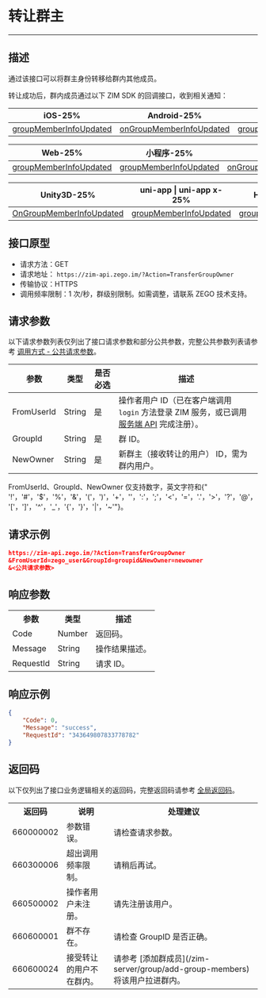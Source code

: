 
# 转让群主

- - -

## 描述

通过该接口可以将群主身份转移给群内其他成员。

转让成功后，群内成员通过以下 ZIM SDK 的回调接口，收到相关通知：

| iOS-25% | Android-25% | macOS-25% | Windows-25% |
|-----|---------|--------|---------|
| [groupMemberInfoUpdated](https://doc-zh.zego.im/article/api?doc=zim_API~objective-c_ios~protocol~ZIMEventHandler#zim-group-member-info-updated-operated-info-group-id) | [onGroupMemberInfoUpdated](https://doc-zh.zego.im/article/api?doc=zim_API~java_android~class~ZIMEventHandler#on-group-member-info-updated) | [groupMemberInfoUpdated](https://doc-zh.zego.im/article/api?doc=zim_API~objective-c_macos~protocol~ZIMEventHandler#zim-group-member-info-updated-operated-info-group-id) | [onGroupMemberInfoUpdated](https://doc-zh.zego.im/article/api?doc=zim_API~cpp_windows~class~ZIMEventHandler#on-group-member-info-updated) |

| Web-25% | 小程序-25% | Flutter-25% | React Native-25% |
|---------|-----|---------|---------|
| [groupMemberInfoUpdated](https://doc-zh.zego.im/article/api?doc=zim_API~javascript_web~interface~ZIMEventHandler#group-member-info-updated) | [groupMemberInfoUpdated](https://doc-zh.zego.im/article/api?doc=zim_API~javascript_wxxcx~interface~ZIMEventHandler#group-member-info-updated) | [onGroupMemberInfoUpdated](https://pub.dev/documentation/zego_zim/latest/zego_zim/ZIMEventHandler/onGroupMemberInfoUpdated.html) | [groupMemberInfoUpdated](https://doc-zh.zego.im/article/api?doc=zim_API~javascript_react-native~interface~ZIMEventHandler#group-member-info-updated) |


| Unity3D-25% | uni-app \| uni-app x-25% | HarmonyOS-25% |
|---------|---------|---------|
| [OnGroupMemberInfoUpdated](https://doc-zh.zego.im/article/api?doc=zim_API~cs_unity3d~class~ZIMEventHandler#on-group-member-info-updated) | [groupMemberInfoUpdated](https://doc-zh.zego.im/article/api?doc=zim_API~javascript_uni-app~interface~ZIMEventHandler#group-member-info-updated) | [groupMemberInfoUpdated](https://doc-zh.zego.im/article/api?doc=zim_API~javascript_harmony~interface~ZIMEventHandler#group-member-info-updated) |


## 接口原型

- 请求方法：GET
- 请求地址： `https://zim-api.zego.im/?Action=TransferGroupOwner`
- 传输协议：HTTPS
- 调用频率限制：1 次/秒，群级别限制。如需调整，请联系 ZEGO 技术支持。

## 请求参数

以下请求参数列表仅列出了接口请求参数和部分公共参数，完整公共参数列表请参考 [调用方式 - 公共请求参数](/zim-server/accessing-server-apis#2-公共参数)。

| 参数 | 类型 | 是否必选 | 描述 |
| --- | --- | --- | --- |
| FromUserId | String | 是 | 操作者用户 ID（已在客户端调用 `login` 方法登录 ZIM 服务，或已调用 [服务端 API](/zim-server/user/batch-register-users) 完成注册）。 |
| GroupId | String | 是 | 群 ID。 |
| NewOwner | String | 是 | 新群主（接收转让的用户） ID，需为群内用户。 |

<Note title="说明">

FromUserId、GroupId、NewOwner 仅支持数字，英文字符和{" '!'，'#'，'$'，'%'，'&'，'('，')'，'+'，''，':'，';'，'<'，'='，'.'，'>'，'?'，'@'，'['，']'，'^'，'_'，'{'，'}'，'|'，'~'"}。
</Note>


## 请求示例

```json
https://zim-api.zego.im/?Action=TransferGroupOwner
&FromUserId=zego_user&GroupId=groupid&NewOwner=newowner
&<公共请求参数>
```

## 响应参数

<table>
<tbody><tr>
<th>参数</th>
<th>类型</th>
<th>描述</th>
</tr>
<tr>
<td>Code</td>
<td>Number</td>
<td>返回码。</td>
</tr>
<tr>
<td>Message</td>
<td>String</td>
<td>操作结果描述。</td>
</tr>
<tr>
<td>RequestId</td>
<td>String</td>
<td>请求 ID。</td>
</tr>
</tbody></table>

## 响应示例

```json
{
    "Code": 0,
    "Message": "success",
    "RequestId": "343649807833778782"
}
```

## 返回码

以下仅列出了接口业务逻辑相关的返回码，完整返回码请参考 [全局返回码](/zim-server/return-codes)。   

<table>
<tbody><tr>
<th>返回码</th>
<th>说明</th>
<th>处理建议</th>
</tr>
<tr>
<td>660000002</td>
<td>参数错误。</td>
<td>请检查请求参数。</td>
</tr>
<tr>
<td>660300006</td>
<td>超出调用频率限制。</td>
<td>请稍后再试。</td>
</tr>
<tr>
<td>660500002</td>
<td>操作者用户未注册。</td>
<td>请先注册该用户。</td>
</tr>
<tr>
<td>660600001</td>
<td>群不存在。</td>
<td>请检查 GroupID 是否正确。</td>
</tr>
<tr>
<td>660600024</td>
<td>接受转让的用户不在群内。</td>
<td>请参考 [添加群成员](/zim-server/group/add-group-members) 将该用户拉进群内。</td>
</tr>
</tbody></table>
